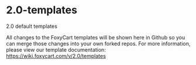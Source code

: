 2.0-templates
=============

2.0 default templates

All changes to the FoxyCart templates will be shown here in Github so you can merge those changes into your own forked repos. For more information, please view our template documentation: https://wiki.foxycart.com/v/2.0/templates
